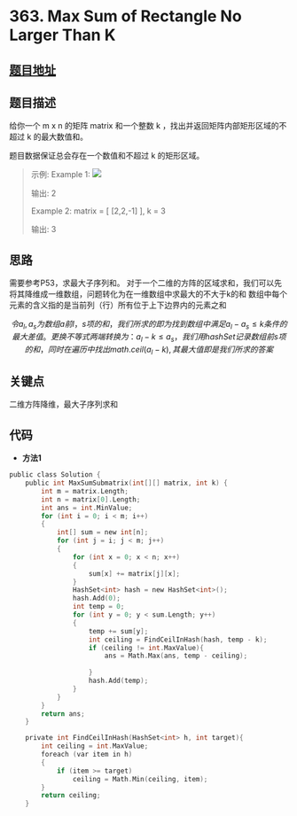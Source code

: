 #   363. Max Sum of Rectangle No Larger Than K
  
  
  
##  [题目地址](https://leetcode.com/problems/max-sum-of-rectangle-no-larger-than-k/ )
  
  
  
##  题目描述
给你一个 m x n 的矩阵 matrix 和一个整数 k ，找出并返回矩阵内部矩形区域的不超过 k 的最大数值和。

题目数据保证总会存在一个数值和不超过 k 的矩形区域。
  
  
>
>示例:
>Example 1:
>![](https://assets.leetcode.com/uploads/2021/03/18/sum-grid.jpg )
>
>输出: 2
>
>Example 2:
>matrix = [ [2,2,-1] ], k = 3
>
>输出: 3
  
  
##  思路
需要参考P53，求最大子序列和。
对于一个二维的方阵的区域求和，我们可以先将其降维成一维数组，问题转化为在一维数组中求最大的不大于k的和
数组中每个元素的含义指的是当前列（行）所有位于上下边界内的元素之和

$$
    令a_l,a_s为数组a前l，s项的和，我们所求的即为找到数组中满足a_l - a_s \leq k条件的最大差值。
    更换不等式两端转换为：a_l - k \leq a_s， 我们用hashSet记录数组前s项的和，同时在遍历中找出math.ceil(a_l - k),其最大值即是我们所求的答案
$$
  
  
##  关键点
二维方阵降维，最大子序列求和  

  
##  代码
  
  
* **方法1**
```c
public class Solution {
    public int MaxSumSubmatrix(int[][] matrix, int k) {
        int m = matrix.Length;
        int n = matrix[0].Length;
        int ans = int.MinValue;
        for (int i = 0; i < m; i++)
        {
            int[] sum = new int[n];
            for (int j = i; j < m; j++)
            {
                for (int x = 0; x < n; x++)
                {
                    sum[x] += matrix[j][x];
                }
                HashSet<int> hash = new HashSet<int>();
                hash.Add(0);
                int temp = 0;
                for (int y = 0; y < sum.Length; y++)
                {
                    temp += sum[y];
                    int ceiling = FindCeilInHash(hash, temp - k);
                    if (ceiling != int.MaxValue){
                        ans = Math.Max(ans, temp - ceiling);
                        
                    }
                    hash.Add(temp);
                }
            }
        }
        return ans;
    }

    private int FindCeilInHash(HashSet<int> h, int target){
        int ceiling = int.MaxValue;
        foreach (var item in h)
        {
            if (item >= target)
                ceiling = Math.Min(ceiling, item);
        }
        return ceiling;
    }
```
  
  
